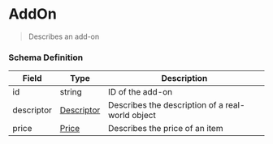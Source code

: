 AddOn
===
>Describes an add-on

### Schema Definition

|**Field**|**Type**|**Description**|
|---------|--------|---------------|
|id|string|ID of the add-on
|descriptor|[Descriptor](/Core/01_Transaction%20Layer%20Specification/Latest/Schema%20Reference/descriptor)|Describes the description of a real-world object
|price|[Price](/Core/01_Transaction%20Layer%20Specification/Latest/Schema%20Reference/price)|Describes the price of an item
